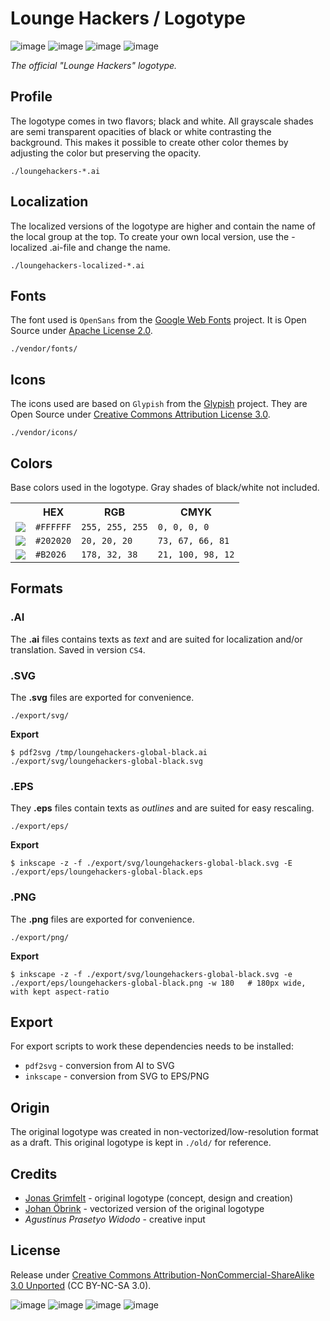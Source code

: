 # Lounge Hackers / Logotype

![image](https://raw.github.com/loungehackers/logotype/master/export/png/loungehackers-global-black-180x174.png)
![image](https://raw.github.com/loungehackers/logotype/master/export/png/loungehackers-global-white-180x174.png)
![image](https://raw.github.com/loungehackers/logotype/master/export/png/loungehackers-local-sthlm-black-180x194.png)
![image](https://raw.github.com/loungehackers/logotype/master/export/png/loungehackers-local-sthlm-white-180x194.png)

*The official "Lounge Hackers" logotype.*


## Profile

The logotype comes in two flavors; black and white. All grayscale shades are semi transparent opacities of black or white contrasting the background. This makes it possible to create other color themes by adjusting the color but preserving the opacity.

`./loungehackers-*.ai`


## Localization

The localized versions of the logotype are higher and contain the name of the local group at the top. To create your own local version, use the -localized .ai-file and change the name.

`./loungehackers-localized-*.ai`


## Fonts

The font used is `OpenSans` from the [Google Web Fonts](http://google.com/webfonts/) project. It is Open Source under [Apache License 2.0](http://apache.org/licenses/LICENSE-2.0.txt).

`./vendor/fonts/`


## Icons

The icons used are based on `Glypish` from the [Glypish](http://glypish.com/) project. They are Open Source under [Creative Commons Attribution License 3.0](http://creativecommons.org/licenses/by/3.0/).

`./vendor/icons/`


## Colors

Base colors used in the logotype. Gray shades of black/white not included.

<table>
  <tr>
    <th></th>
    <th>HEX</th>
    <th>RGB</th>
    <th>CMYK</th>
  </tr>
  <tr>
    <td><img src="http://placehold.it/40x40/ffffff/ffffff"></td>
    <td><code>#FFFFFF</code></td>
    <td><code>255, 255, 255</code></td>
    <td><code>0, 0, 0, 0</code></td>
  </tr>
  <tr>
    <td><img src="http://placehold.it/40x40/202020/202020"></td>
    <td><code>#202020</code></td>
    <td><code>20, 20, 20</code></td>
    <td><code>73, 67, 66, 81</code></td>
  </tr>
  <tr>
    <td><img src="http://placehold.it/40x40/B2026/B2026"></td>
    <td><code>#B2026</code></td>
    <td><code>178, 32, 38</code></td>
    <td><code>21, 100, 98, 12</code></td>
  </tr>
</table>


## Formats


### .AI

The **.ai** files contains texts as *text* and are suited for localization and/or translation. Saved in version `CS4`.


### .SVG

The **.svg** files are exported for convenience.

`./export/svg/`

**Export**

```
$ pdf2svg /tmp/loungehackers-global-black.ai ./export/svg/loungehackers-global-black.svg
```


### .EPS

They **.eps** files contain texts as *outlines* and are suited for easy rescaling.

`./export/eps/`

**Export**

```
$ inkscape -z -f ./export/svg/loungehackers-global-black.svg -E ./export/eps/loungehackers-global-black.eps
```


### .PNG

The **.png** files are exported for convenience.

`./export/png/`

**Export**

```
$ inkscape -z -f ./export/svg/loungehackers-global-black.svg -e ./export/eps/loungehackers-global-black.png -w 180   # 180px wide, with kept aspect-ratio
```


## Export

For export scripts to work these dependencies needs to be installed:

* `pdf2svg` - conversion from AI to SVG
* `inkscape` - conversion from SVG to EPS/PNG


## Origin

The original logotype was created in non-vectorized/low-resolution format as a draft. This original logotype is kept in `./old/` for reference.


## Credits

* [Jonas Grimfelt](http://github.com/grimen) - original logotype (concept, design and creation)
* [Johan Öbrink](http://github.com/JohanObrink) - vectorized version of the original logotype
* *Agustinus Prasetyo Widodo* - creative input


## License

Release under [Creative Commons Attribution-NonCommercial-ShareAlike 3.0 Unported](http://creativecommons.org/licenses/by-nc-sa/3.0/) (CC BY-NC-SA 3.0).

![image](http://creativecommons.org/wp-content/themes/creativecommons.org/images/chooser_cc.png)
![image](http://creativecommons.org/wp-content/themes/creativecommons.org/images/chooser_by.png)
![image](http://creativecommons.org/wp-content/themes/creativecommons.org/images/chooser_nc.png)
![image](http://creativecommons.org/wp-content/themes/creativecommons.org/images/chooser_sa.png)
